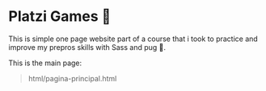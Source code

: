 # Platzi Games 💚

This is simple one page website part of a course that i took to practice and improve my prepros skills with Sass and pug 🚀.

This is the main page:
> html/pagina-principal.html
